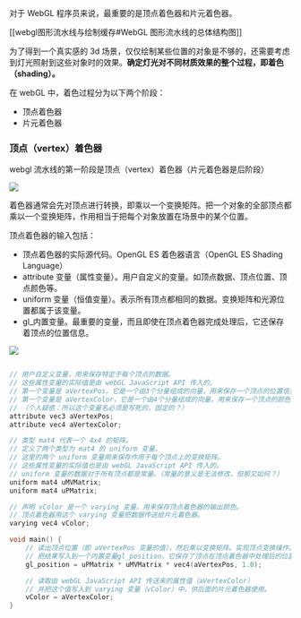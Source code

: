 对于 WebGL 程序员来说，最重要的是顶点着色器和片元着色器。

[[webgl图形流水线与绘制缓存#WebGL 图形流水线的总体结构图]]

为了得到一个真实感的 3d 场景，仅仅绘制某些位置的对象是不够的，还需要考虑到灯光照射到这些对象时的效果。**确定灯光对不同材质效果的整个过程，即着色（shading）。**

在 webGL 中，着色过程分为以下两个阶段：
- 顶点着色器
- 片元着色器

### 顶点（vertex）着色器
webgl 流水线的第一阶段是顶点（vertex）着色器（片元着色器是后阶段）

![](https://lee-1255983702.cos.ap-guangzhou.myqcloud.com/1642581042933image.png)

着色器通常会先对顶点进行转换，即乘以一个变换矩阵。把一个对象的全部顶点都乘以一个变换矩阵，作用相当于把每个对象放置在场景中的某个位置。

顶点着色器的输入包括：
- 顶点着色器的实际源代码。OpenGL ES 着色器语言（OpenGL ES Shading Language）
- attribute 变量（属性变量）。用户自定义的变量。如顶点数据、顶点位置、顶点颜色等。
- uniform 变量（恒值变量）。表示所有顶点都相同的数据。变换矩阵和光源位置都属于该变量。
- gl_内置变量。最重要的变量，而且即使在顶点着色器完成处理后，它还保存着顶点的位置信息。

![](https://lee-1255983702.cos.ap-guangzhou.myqcloud.com/1642581768567image.png)


```C

// 用户自定义变量，用来保存特定于每个顶点的数据。
// 这些属性变量的实际值是由 webGL JavaScript API 传入的。
// 第一个变量是 aVertexPos，它是一个由3个分量组成的向量，用来保存一个顶点的位置信息。
// 第一个变量是 aVertexColor，它是一个由4个分量组成的向量，用来保存一个顶点的颜色信息。
// （个人疑惑：所以这个变量名必须是写死的，固定的？）
attribute vec3 aVertexPos;
attribute vec4 aVertexColor;

// 类型 mat4 代表一个 4x4 的矩阵。
// 定义了两个类型为 mat4 的 uniform 变量。
// 这里的两个 uniform 变量用来保存作用于每个顶点上的变换矩阵。
// 这些属性变量的实际值也是由 webGL JavaScript API 传入的。
// uniform 变量的数据对于所有顶点都是常量。（常量的意义是无法修改，但那又如何？）
uniform mat4 uMVMatrix;
uniform mat4 uPMatrix;

// 声明 vColor 是一个 varying 变量。用来保存顶点着色器的输出颜色。
// 顶点着色器用这个 varying 变量把数据传送给片元着色器。
varying vec4 vColor;

void main() {
	// 读出顶点位置（即 aVertexPos 变量的值），然后乘以变换矩阵。实现顶点变换操作。
	// 把结果写入到一个内置变量gl_position，它保存了顶点在顶点着色器中处理后的位置信息。
	gl_position = uPMatrix * uMVMatrix * vec4(aVertexPos, 1.0);

	// 读取由 webGL JavaScript API 传送来的属性值（aVertexColor）
	// 并把这个值写入到 varying 变量（vColor）中，供后面的片元着色器使用。
	vColor = aVertexColor;
}
```

